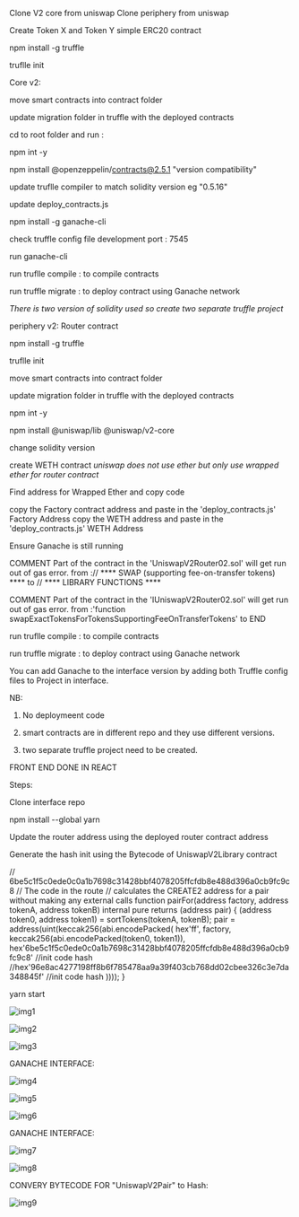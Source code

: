 Clone V2 core from uniswap
Clone periphery from uniswap 

Create Token X and Token Y simple ERC20 contract

npm install -g truffle

truflle init

Core v2:

move smart contracts into contract folder

update migration folder  in truffle with the deployed contracts

cd to root folder and run :

npm int -y 

npm install @openzeppelin/contracts@2.5.1 "version compatibility"

update truflle compiler to match solidity version eg "0.5.16"

update deploy_contracts.js 

npm install -g ganache-cli 

check truffle config file development port : 7545

run ganache-cli

run truflle compile : to compile contracts

run truffle migrate : to deploy contract using Ganache network


*There is two version of solidity used so create two separate truffle project*

periphery v2: Router contract

npm install -g truffle

truflle init

move smart contracts into contract folder

update migration folder  in truffle with the deployed contracts

npm int -y 

npm install @uniswap/lib @uniswap/v2-core

change solidity version 

create WETH contract *uniswap does not use ether but only use wrapped ether for router contract*

Find address for Wrapped Ether and copy code 

copy the Factory contract address and paste in the 'deploy_contracts.js' Factory Address
copy the WETH address and paste in the 'deploy_contracts.js' WETH Address

Ensure Ganache is still running 

COMMENT Part of the contract in the 'UniswapV2Router02.sol' will get run out of gas error.
from :// **** SWAP (supporting fee-on-transfer tokens) ****  to  // **** LIBRARY FUNCTIONS ****

COMMENT Part of the contract in the 'IUniswapV2Router02.sol' will get run out of gas error.
from :'function swapExactTokensForTokensSupportingFeeOnTransferTokens' to  END

run truflle compile : to compile contracts

run truffle migrate : to deploy contract using Ganache network

You can add Ganache to the interface version by adding both Truffle config files to Project in interface.

NB:

1. No deploymeent code

2. smart contracts are in different repo and they use different versions.
3. two separate truffle project need to be created.

FRONT END DONE IN REACT

Steps:

Clone interface repo

npm install --global yarn


Update the router address using the deployed router contract address

Generate the hash init using the Bytecode of UniswapV2Library contract 

//  6be5c1f5c0ede0c0a1b7698c31428bbf4078205ffcfdb8e488d396a0cb9fc9c8
// The code in the route
// calculates the CREATE2 address for a pair without making any external calls
    function pairFor(address factory, address tokenA, address tokenB) internal pure returns (address pair) {
        (address token0, address token1) = sortTokens(tokenA, tokenB);
        pair = address(uint(keccak256(abi.encodePacked(
                hex'ff',
                factory,
                keccak256(abi.encodePacked(token0, token1)),
                hex'6be5c1f5c0ede0c0a1b7698c31428bbf4078205ffcfdb8e488d396a0cb9fc9c8' //init code hash
                //hex'96e8ac4277198ff8b6f785478aa9a39f403cb768dd02cbee326c3e7da348845f' //init code hash
            ))));
    }

yarn start


![img1](https://user-images.githubusercontent.com/90293555/151400986-871197ca-3ccf-42db-bdd2-97a36f212f67.jpg)


![img2](https://user-images.githubusercontent.com/90293555/151401019-046fc935-ec0b-44da-9a74-00f278ca3d79.jpg)



![img3](https://user-images.githubusercontent.com/90293555/151401047-542b653d-8ec9-4fea-9f75-17de64c62391.jpg)


GANACHE INTERFACE:

![img4](https://user-images.githubusercontent.com/90293555/151401069-0f2e962c-7480-4313-8bf4-bc2b84a2c56c.jpg)



![img5](https://user-images.githubusercontent.com/90293555/151401093-22286bc3-f7b7-455e-91ad-f1cd6b904a8d.jpg)



![img6](https://user-images.githubusercontent.com/90293555/151401107-d7019987-cb9c-4464-b13a-5277f5d96d43.jpg)


GANACHE INTERFACE:

![img7](https://user-images.githubusercontent.com/90293555/151401148-c46e3f69-3af7-4ed7-9bee-34c1e731473b.jpg)





![img8](https://user-images.githubusercontent.com/90293555/151401571-0655e2d1-61eb-4731-919d-a138f7e8f9ac.jpg)

CONVERY BYTECODE FOR "UniswapV2Pair" to Hash:


![img9](https://user-images.githubusercontent.com/90293555/151403196-b87f9e09-b165-4d42-8bb3-00e50aa2346f.jpg)



